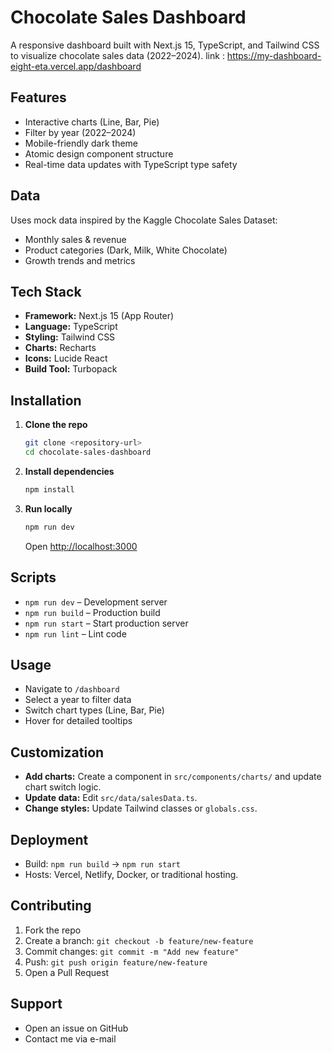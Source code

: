 # Chocolate Sales Dashboard

A responsive dashboard built with Next.js 15, TypeScript, and Tailwind CSS to visualize chocolate sales data (2022–2024).
link : https://my-dashboard-eight-eta.vercel.app/dashboard
## Features

* Interactive charts (Line, Bar, Pie)
* Filter by year (2022–2024)
* Mobile-friendly dark theme
* Atomic design component structure
* Real-time data updates with TypeScript type safety

## Data

Uses mock data inspired by the Kaggle Chocolate Sales Dataset:

* Monthly sales & revenue
* Product categories (Dark, Milk, White Chocolate)
* Growth trends and metrics

## Tech Stack

* **Framework:** Next.js 15 (App Router)
* **Language:** TypeScript
* **Styling:** Tailwind CSS
* **Charts:** Recharts
* **Icons:** Lucide React
* **Build Tool:** Turbopack

## Installation

1. **Clone the repo**

   ```bash
   git clone <repository-url>
   cd chocolate-sales-dashboard
   ```
2. **Install dependencies**

   ```bash
   npm install
   ```
3. **Run locally**

   ```bash
   npm run dev
   ```

   Open [http://localhost:3000](http://localhost:3000)

## Scripts

* `npm run dev` – Development server
* `npm run build` – Production build
* `npm run start` – Start production server
* `npm run lint` – Lint code

## Usage

* Navigate to `/dashboard`
* Select a year to filter data
* Switch chart types (Line, Bar, Pie)
* Hover for detailed tooltips

## Customization

* **Add charts:** Create a component in `src/components/charts/` and update chart switch logic.
* **Update data:** Edit `src/data/salesData.ts`.
* **Change styles:** Update Tailwind classes or `globals.css`.

## Deployment

* Build: `npm run build` → `npm run start`
* Hosts: Vercel, Netlify, Docker, or traditional hosting.


## Contributing

1. Fork the repo
2. Create a branch: `git checkout -b feature/new-feature`
3. Commit changes: `git commit -m "Add new feature"`
4. Push: `git push origin feature/new-feature`
5. Open a Pull Request

## Support

* Open an issue on GitHub
* Contact me via e-mail

